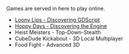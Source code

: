 Games are served in here to play online.
- [Loony Lips - Discovering GDScript](https://roopaish.github.io/Godot-Game-Development/Loony%20Lips/exports.html)
- [Hoppy Days - Discovering the Engine](https://roopaish.github.io/Godot-Game-Development/Hoppy%20Days)
- Heist Meisters - Top-Down-Stealth
- CubeDude Kickabout - 3D Local Multiplayer
- Food Fight - Advanced 3D
